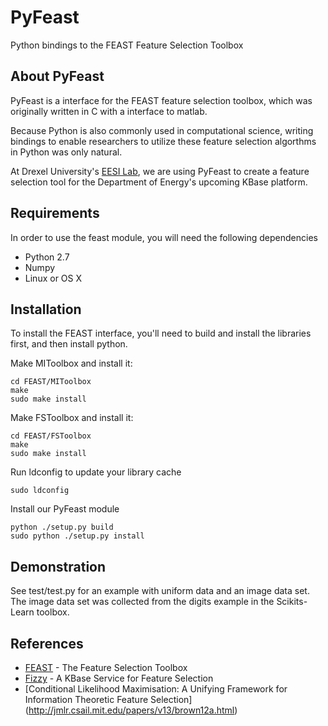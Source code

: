 # PyFeast

Python bindings to the FEAST Feature Selection Toolbox

## About PyFeast

PyFeast is a interface for the FEAST feature selection toolbox, which was
originally written in C with a interface to matlab.

Because Python is also commonly used in computational science, writing bindings 
to enable researchers to utilize these feature selection algorthms in Python 
was only natural.

At Drexel University's [EESI Lab](http://www.ece.drexel.edu/gailr/EESI/), we are using PyFeast to create a feature
selection tool for the Department of Energy's upcoming KBase platform.

 
## Requirements
In order to use the feast module, you will need the following dependencies

* Python 2.7
* Numpy
* Linux or OS X 

## Installation
To install the FEAST interface, you'll need to build and install the libraries 
first, and then install python.

Make MIToolbox and install it:

    cd FEAST/MIToolbox
    make
    sudo make install

Make FSToolbox and install it:

    cd FEAST/FSToolbox
    make
    sudo make install

Run ldconfig to update your library cache
    
    sudo ldconfig

Install our PyFeast module

    python ./setup.py build
    sudo python ./setup.py install

## Demonstration
See test/test.py for an example with uniform data and an image
data set. The image data set was collected from the digits example in 
the Scikits-Learn toolbox.

## References
* [FEAST](http://www.cs.man.ac.uk/~gbrown/fstoolbox/) - The Feature Selection Toolbox  
* [Fizzy](http://www.kbase.us/developer-zone/api-documentation/fizzy-feature-selection-service/)  - A KBase Service for Feature Selection
* [Conditional Likelihood Maximisation: A Unifying Framework for Information Theoretic Feature Selection]
(http://jmlr.csail.mit.edu/papers/v13/brown12a.html) 
